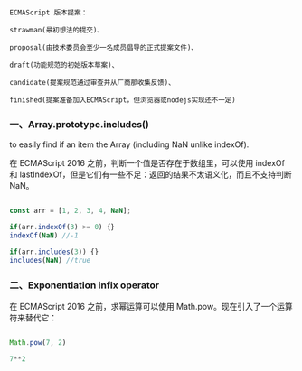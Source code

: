 
```

ECMAScript 版本提案：

strawman(最初想法的提交)、

proposal(由技术委员会至少一名成员倡导的正式提案文件)、

draft(功能规范的初始版本草案)、

candidate(提案规范通过审查并从厂商那收集反馈)、

finished(提案准备加入ECMAScript，但浏览器或nodejs实现还不一定)

```


### 一、Array.prototype.includes()

to easily find if an item the Array (including NaN unlike indexOf).

在 ECMAScript 2016 之前，判断一个值是否存在于数组里，可以使用 indexOf 和 lastIndexOf，但是它们有一些不足：返回的结果不太语义化，而且不支持判断 NaN。

```javascript

const arr = [1, 2, 3, 4, NaN];

if(arr.indexOf(3) >= 0) {}
indexOf(NaN) //-1

if(arr.includes(3)) {}
includes(NaN) //true

```


### 二、Exponentiation infix operator

在 ECMAScript 2016 之前，求幂运算可以使用 Math.pow。现在引入了一个运算符来替代它：

```javascript

Math.pow(7, 2)

7**2

```
